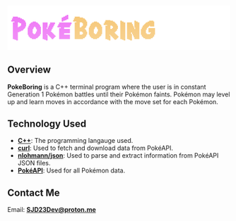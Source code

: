 ![HeaderImage](assets/images/readme_header.png)
## Overview
**PokeBoring** is a C++ terminal program where the user is in constant Generation 1 Pokémon battles until their Pokémon faints. Pokémon may level up and learn moves in accordance with the move set for each Pokémon.

## Technology Used
- [**C++**](https://cplusplus.com/): The programming langauge used.
- [**curl**](https://curl.se/): Used to fetch and download data from PokéAPI.
- [**nlohmann/json**](https://github.com/nlohmann/json): Used to parse and extract information from PokéAPI JSON files.
- [**PokéAPI**](https://pokeapi.co/): Used for all Pokémon data.

## Contact Me
Email: [**SJD23Dev@proton.me**](SJD23Dev@proton.me)
